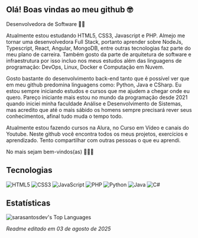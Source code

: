 ## Olá! Boas vindas ao meu github 🤓

Desenvolvedora de Software 👩‍💻

Atualmente estou estudando HTML5, CSS3, Javascript e PHP. Almejo me tornar uma desenvolvedora Full Stack, portanto aprender sobre NodeJs, Typescript, React, Angular, MongoDB, entre outras tecnologias faz parte do meu plano de carreira. Também gosto da parte de arquitetura de software e infraestrutura por isso incluo nos meus estudos além das linguagens de programação: DevOps, Linux, Docker e Computação em Nuvem.

Gosto bastante do desenvolvimento back-end tanto que é possível ver que em meu github predomina linguagens como: Python, Java e CSharp. Eu estou sempre iniciando estudos e cursos que me ajudem a chegar onde eu quero. Pareço iniciante mais estou no mundo da programação desde 2021 quando iniciei minha faculdade Análise e Desenvolvimento de Sistemas, mas acredito que até o mais sábido os homens sempre precisará rever seus conhecimentos, afinal tudo muda o tempo todo.

Atualmente estou fazendo cursos na Alura, no Curso em Vídeo e canais do Youtube. Neste github você encontra todos os meus projetos, exercícios e aprendizado. Tento compartilhar com outras pessoas o que eu aprendi.

No mais sejam bem-vindos(as) 👩‍💻🤓

## Tecnologias

![HTML5](https://img.shields.io/badge/html5-%23E34F26.svg?style=for-the-badge&logo=html5&logoColor=white)
![CSS3](https://img.shields.io/badge/css3-%231572B6.svg?style=for-the-badge&logo=css3&logoColor=white)
![JavaScript](https://img.shields.io/badge/javascript-%23323330.svg?style=for-the-badge&logo=javascript&logoColor=%23F7DF1E)
![PHP](https://img.shields.io/badge/php-%23777BB4.svg?style=for-the-badge&logo=php&logoColor=white)
![Python](https://img.shields.io/badge/python-3670A0?style=for-the-badge&logo=python&logoColor=ffdd54)
![Java](https://img.shields.io/badge/java-%23ED8B00.svg?style=for-the-badge&logo=openjdk&logoColor=white)
![C#](https://img.shields.io/badge/c%23-%23239120.svg?style=for-the-badge&logo=csharp&logoColor=white)

## Estatísticas
![sarasantosdev's Top Languages](https://github-readme-stats.vercel.app/api/top-langs/?username=sarasantosdev&theme=radical&show_icons=true&hide_border=true&layout=compact)

_Readme editado em 03 de agosto de 2025_

